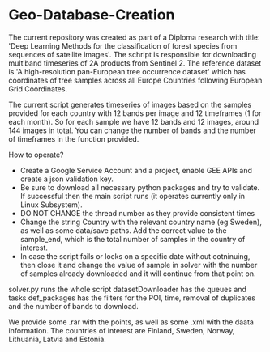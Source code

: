 # Geo-Database-Creation


The current repository was created as part of a Diploma research with title: 'Deep Learning Methods for the
classification of forest species from sequences of satellite images'. The schript is responsible for downloading multiband timeseries of 2A products from Sentinel 2.
The reference dataset is 'A high-resolution pan-European tree occurrence dataset' which has coordinates of tree samples across all Europe Countries following European Grid Coordinates.


The current script generates timeseries of images based on the samples provided for each country with 12 bands per image and 12 timeframes (1 for each month). So for each sample we have 12 bands and 12 images, around 144 images in total. You can change the number of bands and the number of timeframes in the function provided. 


How to operate?
* Create a Google Service Account and a project, enable GEE APIs and create a json validation key.
* Be sure to download all necessary python packages and try to validate. If successful then the main script runs (it operates currently only in Linux Subsystem).
* DO NOT CHANGE the thread number as they provide consistent times
* Change the string Country with the relevant country name (eg Sweden), as well as some data/save paths. Add the correct value to the sample_end, which is the total number of samples in the country of interest. 
* In case the script fails or locks on a specific date without cotninuing, then close it and change the value of sample in solver with the number of samples already downloaded and it will continue from that point on.

solver.py runs the whole script
datasetDownloader has the queues and tasks
def_packages has the filters for the POI, time, removal of duplicates and the number of bands to download.

We provide some .rar with the points, as well as some .xml with the daata information. The countries of interest are Finland, Sweden, Norway, Lithuania, Latvia and Estonia. 
